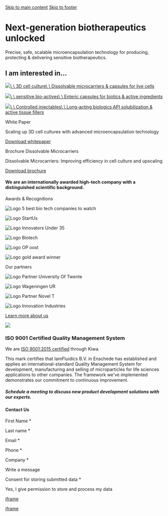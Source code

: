 [Skip to main content](https://iamfluidics.com/#site-content) [Skip to footer](https://iamfluidics.com/#site-footer)

# Next-generation biotherapeutics unlocked

Precise, safe, scalable microencapsulation technology for producing, protecting & delivering sensitive biotherapeutics.

## I am interested in...

[![](https://iamfluidics.com/media/kaahw5cn/applications-life-science-3d-cell-culture_iamfluidics-copy.png?width=1600&height=1600&v=1db94d5771b8a00&format=webp)\\
\\
3D cell culture\\
\\
Dissolvable microcarriers & capsules for live cells](https://iamfluidics.com/biomedical-cell-production/)

[![](https://iamfluidics.com/media/rbwflqr4/images-sensitive-bio-actives_iamfluidics.png?width=1600&height=1600&v=1db94e36d4950d0&format=webp)\\
\\
sensitive bio-actives\\
\\
Enteric capsules for biotics & active ingredients](https://iamfluidics.com/nutraceuticals-cosmeceuticals/)

[![](https://iamfluidics.com/media/p02piido/controlled-injectables-wihtout-toxic-solvents_iamfluidics-copy.png?width=1600&height=1600&v=1db94e4205187b0&format=webp)\\
\\
Controlled injectables\\
\\
Long-acting biologics API solubilization & active tissue fillers](https://iamfluidics.com/pharma-injectables/)

White Paper

Scaling up 3D cell cultures with advanced microencapsulation technology

[Download whitepaper](https://iamfluidics.com/white-paper-scaling-3d-cell-cultures-with-microencapsulation/)

Brochure Dissolvable Microcarriers

Dissolvable Microcarriers: Improving efficiency in cell culture and upscaling

[Download brochure](https://iamfluidics.com/brochure-dissolvable-microcarriers-improving-efficiency-in-cell-culture-and-upscaling/)

#### We are an internationally awarded high-tech company with a distinguished scientific background.

Awards & Recognitions

![Logo 5 best bio tech companies to watch](https://iamfluidics.com/media/lomdjv2i/6264cf_6d378a68132a49e08ba72f0d4fcac4c5-mv2.jpg?width=193&height=121&format=webp)

![Logo StartUs](https://iamfluidics.com/media/2t5btahv/6264cf_6d378a68132a49e08ba72f0d4fcac4c5-mv2-1.jpg?width=193&height=121&format=webp)

![Logo Innovators Under 35](https://iamfluidics.com/media/1rfcpdua/6264cf_6d378a68132a49e08ba72f0d4fcac4c5-mv2-2.jpg?width=193&height=121&format=webp)

![Logo Biotech](https://iamfluidics.com/media/gbqfku15/6264cf_6d378a68132a49e08ba72f0d4fcac4c5-mv2-3.jpg?width=193&height=121&format=webp)

![Logo OP oost](https://iamfluidics.com/media/nqwhj5nx/6264cf_6d378a68132a49e08ba72f0d4fcac4c5-mv2-4.jpg?width=193&height=121&format=webp)

![Logo gold award winner](https://iamfluidics.com/media/r5dh352n/6264cf_6d378a68132a49e08ba72f0d4fcac4c5-mv2-5.jpg?width=193&height=121&format=webp)

Our partners

![Logo Partner University Of Twente](https://iamfluidics.com/media/gendwfcj/logo_university_twente.png?width=1624&height=904&format=webp)

![Logo Wageningen UR](https://iamfluidics.com/media/xlhbysvy/logo_wur.png?width=1628&height=910&format=webp)

![Logo Partner Novel T](https://iamfluidics.com/media/xxifvvjl/logo_novelt.png?width=1624&height=904&format=webp)

![Logo Innovation Industries](https://iamfluidics.com/media/txonvx4g/logo_innovation-industries.png?width=1920&height=1080&format=webp)

[Learn more about us](https://iamfluidics.com/about/)

[![](https://iamfluidics.com/media/422ceale/kiwa-iso-9001-logo-uk.jpg?width=929&height=1721&format=webp)](https://iamfluidics.com/media/422ceale/kiwa-iso-9001-logo-uk.jpg)

### ISO 9001 Certified Quality Management System

We are [ISO 9001:2015 certified](https://iamfluidics.com/media/y5wb4r5g/certificate_k-0222737-1-c-iamfluidics-bv_web.pdf "Certificate K 0222737 1 C Iamfluidics B.V. Web") through Kiwa.

This mark certifies that IamFluidics B.V. in Enschede has established and applies an international-standard Quality Management System for development, manufacturing and selling of microparticles for life sciences applications to other companies. The framework we've implemented demonstrates our commitment to continuous improvement.

##### Schedule a meeting to discuss new product development solutions with our experts.

#### Contact Us

First Name \*

Last name \*

Email \*

Phone \*

Company \*

Write a message

Consent for storing submitted data \*

Yes, I give permission to store and process my data

[iframe](https://www.google.com/recaptcha/api2/anchor?ar=1&k=6Lc9kF0oAAAAANOMoIeKkOC_hIYZQI_FxCRJnwlv&co=aHR0cHM6Ly9pYW1mbHVpZGljcy5jb206NDQz&hl=en&v=jt8Oh2-Ue1u7nEbJQUIdocyd&size=invisible&cb=8f6sv5j3zt9i)

[iframe](https://www.google.com/recaptcha/api2/anchor?ar=1&k=6Lc9kF0oAAAAANOMoIeKkOC_hIYZQI_FxCRJnwlv&co=aHR0cHM6Ly9pYW1mbHVpZGljcy5jb206NDQz&hl=en&v=jt8Oh2-Ue1u7nEbJQUIdocyd&size=invisible&cb=5g4z7i1tisvl)